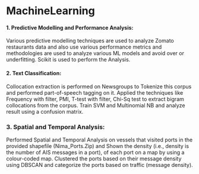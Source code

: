 # MachineLearning
#### 1. Predictive Modelling and Performance Analysis:
Various predictive modelling techniques are used to analyze Zomato restaurants data and also use various performance metrics
and methodologies are used to analyze various ML models and avoid over or underfitting. Scikit is used to perform the Analysis.
#### 2. Text Classification:
Collocation extraction is performed on Newsgroups to Tokenize this corpus and performed part-of-speech tagging on it. 
Applied the techniques like Frequency with filter, PMI, T-test with filter, Chi-Sq test to extract bigram collocations from the corpus. Train SVM and Multinomial NB and analyze result using a confusion matrix.
### 3. Spatial and Temporal Analysis:
Performed Spatial and Temporal Analysis on vessels that visited ports in the provided shapefile (Nima_Ports.Zip) and Shown the density (i.e., density is the number of AIS messages in a port), of each port on a map by
using a colour-coded map. Clustered the ports based on their message density using DBSCAN and categorize the ports based on
traffic (message density).
